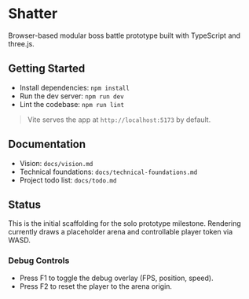 ﻿# Shatter

Browser-based modular boss battle prototype built with TypeScript and three.js.

## Getting Started
- Install dependencies: `npm install`
- Run the dev server: `npm run dev`
- Lint the codebase: `npm run lint`

> Vite serves the app at `http://localhost:5173` by default.

## Documentation
- Vision: `docs/vision.md`
- Technical foundations: `docs/technical-foundations.md`
- Project todo list: `docs/todo.md`

## Status
This is the initial scaffolding for the solo prototype milestone. Rendering currently draws a placeholder arena and controllable player token via WASD.

### Debug Controls
- Press F1 to toggle the debug overlay (FPS, position, speed).
- Press F2 to reset the player to the arena origin.
